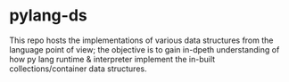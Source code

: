 # pylang-ds
This repo hosts the implementations of various data structures from the language point of view; the objective is to gain in-dpeth understanding of how py lang runtime &amp; interpreter implement the in-built collections/container data structures.
